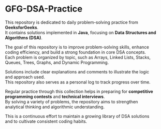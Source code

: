 # GFG-DSA-Practice

This repository is dedicated to daily problem-solving practice from **GeeksforGeeks**.  
It contains solutions implemented in **Java**, focusing on **Data Structures and Algorithms (DSA)**.  

The goal of this repository is to improve problem-solving skills, enhance coding efficiency, and build a strong foundation in core DSA concepts.  
Each problem is organized by topic, such as Arrays, Linked Lists, Stacks, Queues, Trees, Graphs, and Dynamic Programming.  

Solutions include clear explanations and comments to illustrate the logic and approach used.  
This repository also serves as a personal log to track progress over time.  

Regular practice through this collection helps in preparing for **competitive programming contests** and **technical interviews**.  
By solving a variety of problems, the repository aims to strengthen analytical thinking and algorithmic understanding.  

This is a continuous effort to maintain a growing library of DSA solutions and to cultivate consistent coding habits.
